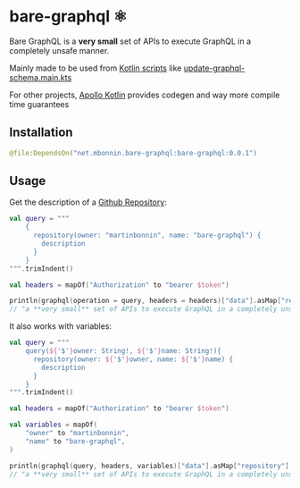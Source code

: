 # bare-graphql ⚛️

Bare GraphQL is a **very small** set of APIs to execute GraphQL in a completely unsafe manner. 

Mainly made to be used from [Kotlin scripts](https://kotlinlang.org/docs/custom-script-deps-tutorial.html) like [update-graphql-schema.main.kts](https://github.com/apollographql/update-graphql-schema/blob/main/update-schema.main.kts#L125)

For other projects, [Apollo Kotlin](https://github.com/apollographql/apollo-kotlin) provides codegen and way more compile time guarantees

## Installation

```kotlin
@file:DependsOn("net.mbonnin.bare-graphql:bare-graphql:0.0.1")
```

## Usage

Get the description of a [Github Repository](https://docs.github.com/en/graphql/reference/queries#repository):

```kotlin
val query = """
    {
      repository(owner: "martinbonnin", name: "bare-graphql") {
        description
      }
    }
""".trimIndent()

val headers = mapOf("Authorization" to "bearer $token")

println(graphql(operation = query, headers = headers)["data"].asMap["repository"].asMap["description"])
// "a **very small** set of APIs to execute GraphQL in a completely unsafe manner"
```

It also works with variables:

```kotlin
val query = """
    query(${'$'}owner: String!, ${'$'}name: String!){
      repository(owner: ${'$'}owner, name: ${'$'}name) {
        description
      }
    }
""".trimIndent()

val headers = mapOf("Authorization" to "bearer $token")

val variables = mapOf(
    "owner" to "martinbonnin",
    "name" to "bare-graphql",
)

println(graphql(query, headers, variables)["data"].asMap["repository"].asMap["id"])
// "a **very small** set of APIs to execute GraphQL in a completely unsafe manner"
```
